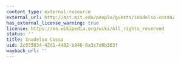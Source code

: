```yaml
---
content_type: external-resource
external_url: http://act.mit.edu/people/guests/inadelso-cossa/
has_external_license_warning: true
license: https://en.wikipedia.org/wiki/All_rights_reserved
status: ''
title: Inadelso Cossa
uid: 2c035634-42d1-4402-b946-6a3c7d8b363f
wayback_url: ''
---
```


